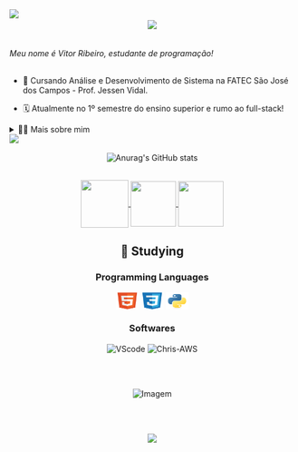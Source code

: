 <!--divisor-->
<img src="https://user-images.githubusercontent.com/73097560/115834477-dbab4500-a447-11eb-908a-139a6edaec5c.gif">

<!--título-->
<div align="center">
    <img src="https://readme-typing-svg.herokuapp.com/?font=Righteous&size=35&center=true&vCenter=true&color=8C67DB&width=500&height=70&duration=4000&lines=<Hello+World!+👋/>;"/>  
</div>
  
<br>

*Meu nome é Vitor Ribeiro, estudante de programação!* <br><br>
  
  - 🌱 Cursando Análise e Desenvolvimento de Sistema na FATEC São José dos Campos - Prof. Jessen Vidal.<br>

  - 🗓️ Atualmente no 1º semestre do ensino superior e rumo ao full-stack!

<details>
  <summary>👨‍💻 Mais sobre mim </summary>
  
  - 💭 Tenho 19 anos, atualmente morando na cidade de São José dos Campos. Estou me desenvolvendo em inglês e minhas habilidades em HTML, CSS e Python.<br>
  
  - ⚡ Fã de música (ouço o tempo inteiro) e estudar sempre que possível, afim de expandir meus conhecimentos!
</details>

<img src="https://user-images.githubusercontent.com/73097560/115834477-dbab4500-a447-11eb-908a-139a6edaec5c.gif">

<br>

<div align="center"> 

![Anurag's GitHub stats](https://github-readme-stats.vercel.app/api?username=VitorRibeiro024&theme=tokyonight&icons=true)

</div>

<br>

<div align="center"> 
<a href="https://instagram.com/ribeiro.vitor04" target="_blank">
<img align="center" height="84" width="84" src="https://github.com/carolbarbosa101/carolbarbosa101/assets/44561610/88a3dd4d-f85e-4141-af09-a2667d81df5b">
</a>

<a href="mailto:vitorribeiro.inacio0904@gmail.com">
<img align="center"  height="80" width="80" src="https://github.com/carolbarbosa101/carolbarbosa101/assets/44561610/2856fdde-3200-4398-8290-a0e45d3a35a0">
</a>

<a  href="https://www.linkedin.com/in/carolbarbosa/" target=_blank>
<img align="center"  height="80" width="80" src="https://github.com/carolbarbosa101/carolbarbosa101/assets/44561610/bc26a6f8-f0d3-4f15-82e1-55680c48f269">
</a>

</div>

<div align="center" >

## 🥇 Studying

  <div style="flex-basis: 48%;">
    <h3>Programming Languages</h3>
    <img align="center" alt="HTML" height="30" width="40" src="https://raw.githubusercontent.com/devicons/devicon/master/icons/html5/html5-original.svg">
    <img align="center" alt="CSS" height="30" width="40" src="https://raw.githubusercontent.com/devicons/devicon/master/icons/css3/css3-original.svg">
    <img align="center" alt="Python" height="30" width="40" src="https://raw.githubusercontent.com/devicons/devicon/master/icons/python/python-original.svg">
  </div>
  
  
  <div style="flex-basis: 48%;">
    <h3>Softwares</h3>
    <img align="center" alt="VScode" height="30" width="40" src="https://cdn.jsdelivr.net/gh/devicons/devicon/icons/vscode/vscode-original.svg">
    <img align="center" alt="Chris-AWS" height="30" width="40" src="https://cdn.jsdelivr.net/gh/devicons/devicon/icons/git/git-original.svg">
  </div>

<br><br>
<div align='center'>
  
  <img src="https://steamuserimages-a.akamaihd.net/ugc/958593419247480689/909BB0450D00A4711F80373527940AF09B4E153E/?imw=5000&imh=5000&ima=fit&impolicy=Letterbox&imcolor=%23000000&letterbox=false" alt="Imagem">
</div>

<br><br>

<img src="https://user-images.githubusercontent.com/73097560/115834477-dbab4500-a447-11eb-908a-139a6edaec5c.gif">
